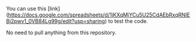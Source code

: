 You can use this [link] (https://docs.google.com/spreadsheets/d/1jKXqMjYCu5U25CdAEbRxqRNIEBj2pwv1_0VB84Lg99g/edit?usp=sharing) to test the code.

No need to pull anything from this repository.
